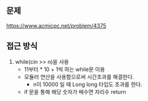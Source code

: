 ## 문제 
https://www.acmicpc.net/problem/4375

## 접근 방식
1. while(cin >> n)을 사용
    - 11부터 * 10 + 1씩 하는 while문 이용
    - 모듈러 연산을 사용함으로써 시간초과를 해결한다.
        - n이 10000 일 때 Long long 타입도 초과를 한다. 
    - if 문을 통해 해당 숫자가 배수면 자리수 return